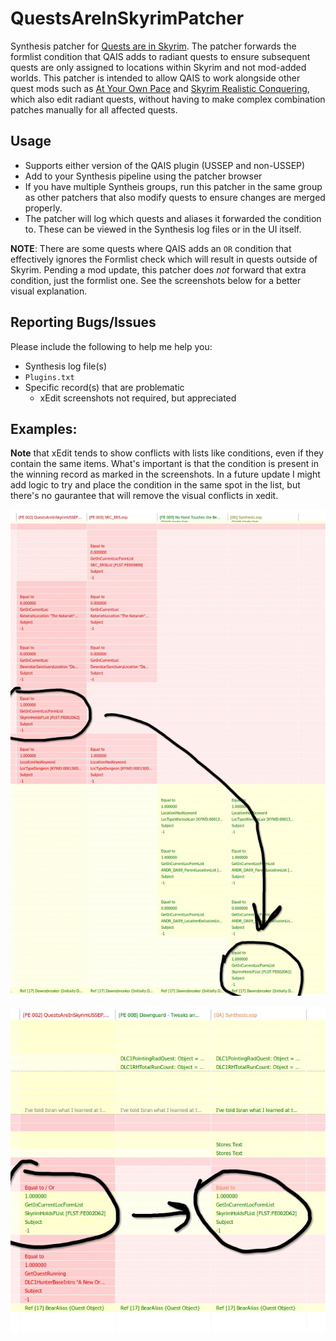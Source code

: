 # QuestsAreInSkyrimPatcher

Synthesis patcher for [Quests are in Skyrim](https://www.nexusmods.com/skyrimspecialedition/mods/18416). The patcher forwards the formlist condition that QAIS adds to radiant quests to ensure subsequent quests are only assigned to locations within Skyrim and not mod-added worlds. This patcher is intended to allow QAIS to work alongside other quest mods such as [At Your Own Pace](https://www.nexusmods.com/skyrimspecialedition/mods/52704) and [Skyrim Realistic Conquering](https://www.nexusmods.com/skyrimspecialedition/mods/26396), which also edit radiant quests, without having to make complex combination patches manually for all affected quests.

## Usage
- Supports either version of the QAIS plugin (USSEP and non-USSEP)
- Add to your Synthesis pipeline using the patcher browser
- If you have multiple Syntheis groups, run this patcher in the same group as other patchers that also modify quests to ensure changes are merged properly.
- The patcher will log which quests and aliases it forwarded the condition to. These can be viewed in the Synthesis log files or in the UI itself.

**NOTE**: There are some quests where QAIS adds an `OR` condition that effectively ignores the Formlist check which will result in quests outside of Skyrim. Pending a mod update, this patcher does *not* forward that extra condition, just the formlist one. See the screenshots below for a better visual explanation.

## Reporting Bugs/Issues
Please include the following to help me help you:
- Synthesis log file(s)
- `Plugins.txt`
- Specific record(s) that are problematic
  - xEdit screenshots not required, but appreciated


## Examples:
**Note** that xEdit tends to show conflicts with lists like conditions, even if they contain the same items. What's important is that the condition is present in the winning record as marked in the screenshots. In a future update I might add logic to try and place the condition in the same spot in the list, but there's no gaurantee that will remove the visual conflicts in xedit.

![Example](/examples/example-and.jpg)

![Example where the formlist is added but not the OR'd condition](/examples/example-or.jpg)